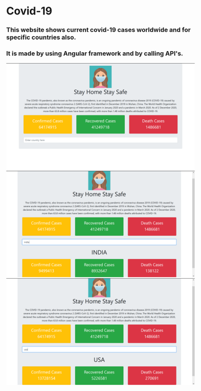 # Covid-19
### This website shows current covid-19 cases worldwide and for specific countries also.
### It is made by using Angular framework and by calling API's.

![World](img/1.png)
![India](img/2.png)
![USA](img/3.png)
